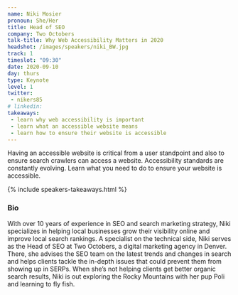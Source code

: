```yaml
---
name: Niki Mosier
pronoun: She/Her
title: Head of SEO
company: Two Octobers
talk-title: Why Web Accessibility Matters in 2020
headshot: /images/speakers/niki_BW.jpg
track: 1
timeslot: "09:30"
date: 2020-09-10
day: thurs
type: Keynote
level: 1
twitter:
 - nikers85
# linkedin: 
takeaways:
 - learn why web accessibility is important
 - learn what an accessible website means
 - learn how to ensure their website is accessible
---
```


<p>Having an accessible website is critical from a user standpoint and also to ensure search crawlers 
can access a website. Accessibility standards are constantly evolving. Learn what you need to do to 
ensure your website is accessible.</p>

{% include speakers-takeaways.html %}

<h3>Bio</h3>
<p>With over 10 years of experience in SEO and search marketing strategy, Niki specializes in helping 
local businesses grow their visibility online and improve local search rankings. A specialist on the 
technical side, Niki serves as the Head of SEO at Two Octobers, a digital marketing agency in Denver. 
There, she advises the SEO team on the latest trends and changes in search and helps clients tackle the 
in-depth issues that could prevent them from showing up in SERPs. When she’s not helping clients get 
better organic search results, Niki is out exploring the Rocky Mountains with her pup Poli and learning 
to fly fish.</p>